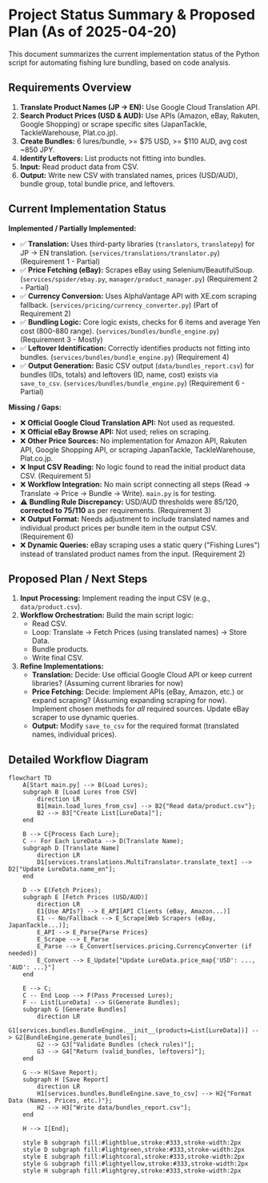 # Project Status Summary & Proposed Plan (As of 2025-04-20)

This document summarizes the current implementation status of the Python script for automating fishing lure bundling, based on code analysis.

## Requirements Overview

1.  **Translate Product Names (JP -> EN):** Use Google Cloud Translation API.
2.  **Search Product Prices (USD & AUD):** Use APIs (Amazon, eBay, Rakuten, Google Shopping) or scrape specific sites (JapanTackle, TackleWarehouse, Plat.co.jp).
3.  **Create Bundles:** 6 lures/bundle, >= $75 USD, >= $110 AUD, avg cost ~850 JPY.
4.  **Identify Leftovers:** List products not fitting into bundles.
5.  **Input:** Read product data from CSV.
6.  **Output:** Write new CSV with translated names, prices (USD/AUD), bundle group, total bundle price, and leftovers.

## Current Implementation Status

**Implemented / Partially Implemented:**

*   ✅ **Translation:** Uses third-party libraries (`translators`, `translatepy`) for JP -> EN translation. (`services/translations/translator.py`) (Requirement 1 - Partial)
*   ✅ **Price Fetching (eBay):** Scrapes eBay using Selenium/BeautifulSoup. (`services/spider/ebay.py`, `manager/product_manager.py`) (Requirement 2 - Partial)
*   ✅ **Currency Conversion:** Uses AlphaVantage API with XE.com scraping fallback. (`services/pricing/currency_converter.py`) (Part of Requirement 2)
*   ✅ **Bundling Logic:** Core logic exists, checks for 6 items and average Yen cost (800-880 range). (`services/bundles/bundle_engine.py`) (Requirement 3 - Mostly)
*   ✅ **Leftover Identification:** Correctly identifies products not fitting into bundles. (`services/bundles/bundle_engine.py`) (Requirement 4)
*   ✅ **Output Generation:** Basic CSV output (`data/bundles_report.csv`) for bundles (IDs, totals) and leftovers (ID, name, cost) exists via `save_to_csv`. (`services/bundles/bundle_engine.py`) (Requirement 6 - Partial)

**Missing / Gaps:**

*   ❌ **Official Google Cloud Translation API:** Not used as requested.
*   ❌ **Official eBay Browse API:** Not used; relies on scraping.
*   ❌ **Other Price Sources:** No implementation for Amazon API, Rakuten API, Google Shopping API, or scraping JapanTackle, TackleWarehouse, Plat.co.jp.
*   ❌ **Input CSV Reading:** No logic found to read the initial product data CSV. (Requirement 5)
*   ❌ **Workflow Integration:** No main script connecting all steps (Read -> Translate -> Price -> Bundle -> Write). `main.py` is for testing.
*   ⚠️ **Bundling Rule Discrepancy:** USD/AUD thresholds were $85/$120, **corrected to $75/$110** as per requirements. (Requirement 3)
*   ❌ **Output Format:** Needs adjustment to include translated names and individual product prices per bundle item in the output CSV. (Requirement 6)
*   ❌ **Dynamic Queries:** eBay scraping uses a static query ("Fishing Lures") instead of translated product names from the input. (Requirement 2)

## Proposed Plan / Next Steps

1.  **Input Processing:** Implement reading the input CSV (e.g., `data/product.csv`).
2.  **Workflow Orchestration:** Build the main script logic:
    *   Read CSV.
    *   Loop: Translate -> Fetch Prices (using translated names) -> Store Data.
    *   Bundle products.
    *   Write final CSV.
3.  **Refine Implementations:**
    *   **Translation:** Decide: Use official Google Cloud API or keep current libraries? (Assuming current libraries for now)
    *   **Price Fetching:** Decide: Implement APIs (eBay, Amazon, etc.) or expand scraping? (Assuming expanding scraping for now). Implement chosen methods for *all* required sources. Update eBay scraper to use dynamic queries.
    *   **Output:** Modify `save_to_csv` for the required format (translated names, individual prices).

## Detailed Workflow Diagram

```mermaid
flowchart TD
    A[Start main.py] --> B(Load Lures);
    subgraph B [Load Lures from CSV]
        direction LR
        B1[main.load_lures_from_csv] --> B2{"Read data/product.csv"};
        B2 --> B3["Create List[LureData]"];
    end

    B --> C{Process Each Lure};
    C -- For Each LureData --> D(Translate Name);
    subgraph D [Translate Name]
        direction LR
        D1[services.translations.MultiTranslator.translate_text] --> D2["Update LureData.name_en"];
    end

    D --> E(Fetch Prices);
    subgraph E [Fetch Prices (USD/AUD)]
        direction LR
        E1{Use APIs?} --> E_API[API Clients (eBay, Amazon...)]
        E1 -- No/Fallback --> E_Scrape[Web Scrapers (eBay, JapanTackle...)];
        E_API --> E_Parse{Parse Prices}
        E_Scrape --> E_Parse
        E_Parse --> E_Convert[services.pricing.CurrencyConverter (if needed)]
        E_Convert --> E_Update["Update LureData.price_map{'USD': ..., 'AUD': ...}"]
    end

    E --> C;
    C -- End Loop --> F(Pass Processed Lures);
    F -- List[LureData] --> G(Generate Bundles);
    subgraph G [Generate Bundles]
        direction LR
        G1[services.bundles.BundleEngine.__init__(products=List[LureData])] --> G2[BundleEngine.generate_bundles];
        G2 --> G3["Validate Bundles (check rules)"];
        G3 --> G4["Return (valid_bundles, leftovers)"];
    end

    G --> H(Save Report);
    subgraph H [Save Report]
        direction LR
        H1[services.bundles.BundleEngine.save_to_csv] --> H2{"Format Data (Names, Prices, etc.)"};
        H2 --> H3["Write data/bundles_report.csv"];
    end

    H --> I[End];

    style B subgraph fill:#lightblue,stroke:#333,stroke-width:2px
    style D subgraph fill:#lightgreen,stroke:#333,stroke-width:2px
    style E subgraph fill:#lightcoral,stroke:#333,stroke-width:2px
    style G subgraph fill:#lightyellow,stroke:#333,stroke-width:2px
    style H subgraph fill:#lightgrey,stroke:#333,stroke-width:2px
